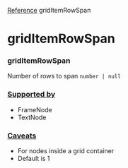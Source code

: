 [Reference](https://www.framer.com/developers/reference)
gridItemRowSpan
# gridItemRowSpan
### gridItemRowSpan
Number of rows to span
`number | null`
### [Supported by](https://www.framer.com/developers/reference/plugins-traits-grid-item-row-span#supported-by)
  * FrameNode
  * TextNode


### [Caveats](https://www.framer.com/developers/reference/plugins-traits-grid-item-row-span#caveats)
  * For nodes inside a grid container
  * Default is 1


